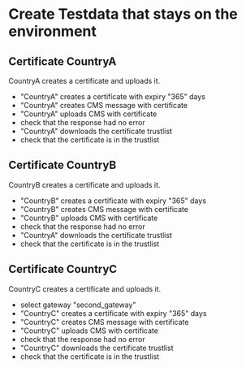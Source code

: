 # Create Testdata that stays on the environment

## Certificate CountryA

CountryA creates a certificate and uploads it.

* "CountryA" creates a certificate with expiry "365" days
* "CountryA" creates CMS message with certificate
* "CountryA" uploads CMS with certificate
* check that the response had no error
* "CountryA" downloads the certificate trustlist
* check that the certificate is in the trustlist 


## Certificate CountryB

CountryB creates a certificate and uploads it.

* "CountryB" creates a certificate with expiry "365" days
* "CountryB" creates CMS message with certificate
* "CountryB" uploads CMS with certificate
* check that the response had no error
* "CountryA" downloads the certificate trustlist
* check that the certificate is in the trustlist 

## Certificate CountryC

CountryC creates a certificate and uploads it.

* select gateway "second_gateway"
* "CountryC" creates a certificate with expiry "365" days
* "CountryC" creates CMS message with certificate
* "CountryC" uploads CMS with certificate
* check that the response had no error
* "CountryC" downloads the certificate trustlist
* check that the certificate is in the trustlist 





